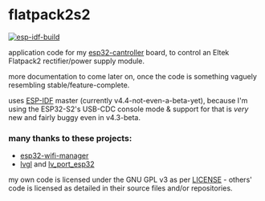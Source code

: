 # flatpack2s2

[![esp-idf-build](https://github.com/neg2led/flatpack2s2/actions/workflows/esp-idf-build.yml/badge.svg?branch=master)](https://github.com/neg2led/flatpack2s2/actions/workflows/esp-idf-build.yml)

application code for my [esp32-cantroller](https://github.com/neg2led/esp32-cantroller) board, to control an Eltek Flatpack2 rectifier/power supply module.

more documentation to come later on, once the code is something vaguely resembling stable/feature-complete.

uses [ESP-IDF](https://github.com/espressif/esp-idf) master (currently v4.4-not-even-a-beta-yet), because I'm using the ESP32-S2's USB-CDC console mode & support for that is *very* new and fairly buggy even in v4.3-beta.

### many thanks to these projects:
- [esp32-wifi-manager](https://github.com/tonyp7/esp32-wifi-manager)
- [lvgl](https://github.com/lvgl/lvgl) and [lv_port_esp32](https://github.com/lvgl/lv_port_esp32)

my own code is licensed under the GNU GPL v3 as per [LICENSE](LICENSE.txt) - others' code is licensed as detailed in their source files and/or repositories.